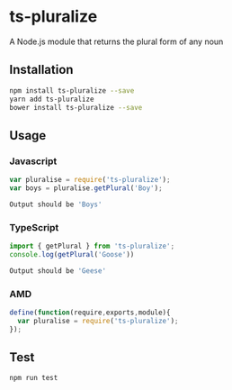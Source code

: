 # ts-pluralize
A Node.js module that returns the plural form of any noun

## Installation 
```sh
npm install ts-pluralize --save
yarn add ts-pluralize
bower install ts-pluralize --save
```
## Usage
### Javascript
```javascript
var pluralise = require('ts-pluralize');
var boys = pluralise.getPlural('Boy');
```
```sh
Output should be 'Boys'
```
### TypeScript
```typescript
import { getPlural } from 'ts-pluralize';
console.log(getPlural('Goose'))
```
```sh
Output should be 'Geese'
```
### AMD
```javascript
define(function(require,exports,module){
  var pluralise = require('ts-pluralize');
});
```
## Test 
```sh
npm run test
```